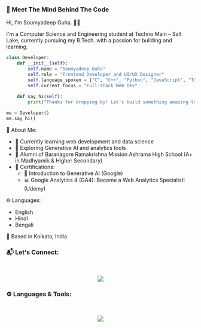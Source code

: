 <h3>🌟 Meet The Mind Behind The Code</h3>

Hi, I'm Soumyadeep Guha. 👨‍💻

I'm a Computer Science and Engineering student at Techno Main – Salt Lake, currently pursuing my B.Tech. with a passion for building and learning.

```python
class Developer:
    def __init__(self):
        self.name = "Soumyadeep Guha"
        self.role = "Frontend Developer and UI/UX Designer"
        self.language_spoken = ["C", "C++", "Python", "JavaScript", "TypeScript"]
        self.current_focus = "Full-stack Web Dev"
    
    def say_hi(self):
        print("Thanks for dropping by! Let's build something amazing together 🚀")

me = Developer()
me.say_hi()
```

📌 About Me:
- 🚀 Currently learning web development and data science
- 🤖 Exploring Generative AI and analytics tools
- 🏫 Alumni of Baranagore Ramakrishna Mission Ashrama High School (A+ in Madhyamik & Higher Secondary)
- 📜 Certifications:
  - 🧠 Introduction to Generative AI (Google)
  - 📊 Google Analytics 4 (GA4): Become a Web Analytics Specialist! (Udemy)

🌐 Languages:
- English
- Hindi
- Bengali

📍 Based in Kolkata, India

<h3 align="left">📬 Let's Connect:</h3>
<br>
<p align="center">
  <a href="https://skillicons.dev">
    <img src="https://skillicons.dev/icons?i=discord,twitter,linkedin,stackoverflow" />
  </a>
</p>

<h3 align="left">⚙️ Languages & Tools:</h3>
<br>
<p align="center">
  <a href="https://skillicons.dev">
    <img src="https://skillicons.dev/icons?i=c,cpp,py,html,css,js,ts,tailwind,vite,mongodb,react,md,git,github,replit,powershell,vscode,gcp,figma,ai,ps,blender,notion,firebase,vercel,windows" />
  </a>
</p>
